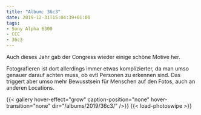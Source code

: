 ```yaml
---
title: "Album: 36c3"
date: 2019-12-31T15:04:39+01:00
tags:
- Sony Alpha 6300
- CCC
- 36c3
---
```


Auch dieses Jahr gab der Congress wieder einige schöne Motive her.

Fotografieren ist dort allerdings immer etwas komplizierter, da man umso
genauer darauf achten muss, ob evtl Personen zu erkennen sind. Das triggert
aber umso mehr Bewusstsein für Menschen auf den Fotos, auch an anderen
Locations.

{{< gallery hover-effect="grow" caption-position="none" hover-transition="none" dir="/albums/2019/36c3/" />}}
{{< load-photoswipe >}}
